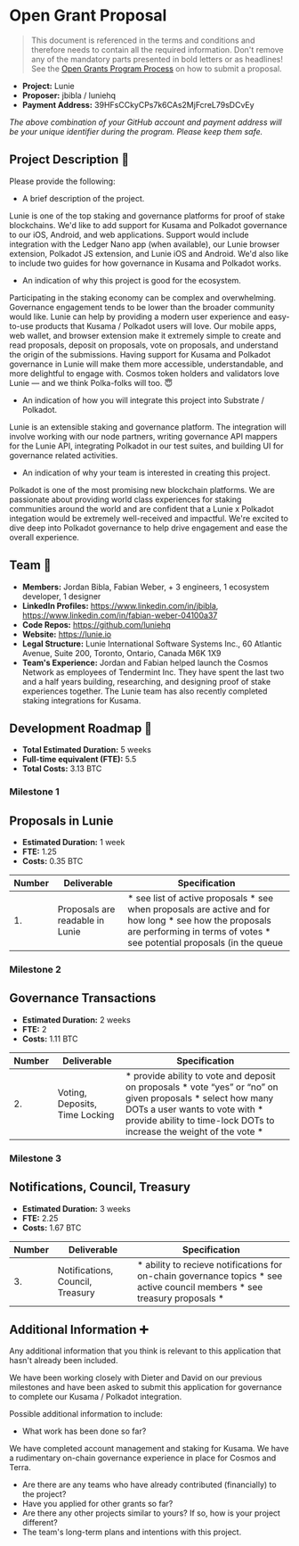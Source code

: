 # Open Grant Proposal

> This document is referenced in the terms and conditions and therefore needs to contain all the required information. Don't remove any of the mandatory parts presented in bold letters or as headlines! See the [Open Grants Program Process](https://github.com/w3f/Open-Grants-Program/blob/master/README_2.md) on how to submit a proposal.

* **Project:** Lunie
* **Proposer:** jbibla / luniehq
* **Payment Address:** 39HFsCCkyCPs7k6CAs2MjFcreL79sDCvEy 

*The above combination of your GitHub account and payment address will be your unique identifier during the program. Please keep them safe.*

## Project Description :page_facing_up: 

Please provide the following:
  * A brief description of the project.
  
  Lunie is one of the top staking and governance platforms for proof of stake blockchains. We'd like to add support for Kusama and Polkadot governance to our iOS, Android, and web applications. Support would include integration with the Ledger Nano app (when available), our Lunie browser extension, Polkadot JS extension, and Lunie iOS and Android. 
  We'd also like to include two guides for how governance in Kusama and Polkadot works.
  
  * An indication of why this project is good for the ecosystem.
  
  Participating in the staking economy can be complex and overwhelming. Governance engagement tends to be lower than the broader community would like. Lunie can help by providing a modern user experience and easy-to-use products that Kusama / Polkadot users will love. 
  Our mobile apps, web wallet, and browser extension make it extremely simple to create and read proposals, deposit on proposals, vote on proposals, and understand the origin of the submissions. Having support for Kusama and Polkadot governance in Lunie will make them more accessible, understandable, and more delightful to engage with. 
  Cosmos token holders and validators love Lunie — and we think Polka-folks will too. 😇
   
  * An indication of how you will integrate this project into Substrate / Polkadot.
  
  Lunie is an extensible staking and governance platform. The integration will involve working with our node partners, writing governance API mappers for the Lunie API, integrating Polkadot in our test suites, and building UI for governance related activities.
  
  * An indication of why your team is interested in creating this project.
  
  Polkadot is one of the most promising new blockchain platforms. We are passionate about providing world class experiences for staking communities around the world and are confident that a Lunie x Polkadot integation would be extremely well-received and impactful.  We're excited to dive deep into Polkadot governance to help drive engagement and ease the overall experience.

## Team :busts_in_silhouette:

* **Members:** Jordan Bibla, Fabian Weber, + 3 engineers, 1 ecosystem developer, 1 designer
* **LinkedIn Profiles:** https://www.linkedin.com/in/jbibla, https://www.linkedin.com/in/fabian-weber-04100a37
* **Code Repos:** https://github.com/luniehq
* **Website:**	https://lunie.io
* **Legal Structure:** Lunie International Software Systems Inc., 60 Atlantic Avenue, Suite 200, Toronto, Ontario, Canada M6K 1X9
* **Team's Experience:** Jordan and Fabian helped launch the Cosmos Network as employees of Tendermint Inc. They have spent the last two and a half years building, researching, and designing proof of stake experiences together. The Lunie team has also recently completed staking integrations for Kusama.

## Development Roadmap :nut_and_bolt: 

* **Total Estimated Duration:** 5 weeks
* **Full-time equivalent (FTE):**  5.5
* **Total Costs:** 3.13 BTC

### Milestone 1

## Proposals in Lunie

* **Estimated Duration:** 1 week 
* **FTE:**  1.25
* **Costs:** 0.35 BTC

| Number | Deliverable | Specification | 
| ------------- | ------------- | ------------- |
| 1. | Proposals are readable in Lunie | * see list of active proposals * see when proposals are active and for how long * see how the proposals are performing in terms of votes * see potential proposals (in the queue

### Milestone 2

## Governance Transactions

* **Estimated Duration:** 2 weeks
* **FTE:**  2
* **Costs:** 1.11 BTC

| Number | Deliverable | Specification | 
| ------------- | ------------- | ------------- |
| 2. | Voting, Deposits, Time Locking |  * provide ability to vote and deposit on proposals * vote “yes” or “no” on given proposals * select how many DOTs a user wants to vote with * provide ability to time-lock DOTs to increase the weight of the vote *

### Milestone 3

## Notifications, Council, Treasury

* **Estimated Duration:** 3 weeks
* **FTE:**  2.25
* **Costs:** 1.67 BTC

| Number | Deliverable | Specification | 
| ------------- | ------------- | ------------- |
| 3. | Notifications, Council, Treasury |  * ability to recieve notifications for on-chain governance topics * see active council members * see treasury proposals * 


## Additional Information :heavy_plus_sign: 
Any additional information that you think is relevant to this application that hasn't already been included.

We have been working closely with Dieter and David on our previous milestones and have been asked to submit this application for governance to complete our Kusama / Polkadot integration. 

Possible additional information to include:
* What work has been done so far?

We have completed account management and staking for Kusama. We have a rudimentary on-chain governance experience in place for Cosmos and Terra. 

* Are there are any teams who have already contributed (financially) to the project?
* Have you applied for other grants so far?
* Are there any other projects similar to yours? If so, how is your project different?
* The team's long-term plans and intentions with this project.
 
